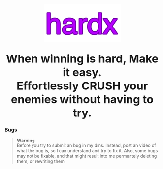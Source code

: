 <div align="center">
  <img width="250px" src="https://raw.githubusercontent.com/hoardhoard/hardx/refs/heads/main/hardx.png">
  <h2 align="center">
      <b style="font-size: 36px;">When winning is hard, Make it easy.</b>
      <br>
      <b style="font-size: 36px;">Effortlessly <span><b>CRUSH</b></span> your enemies without having to try.</b>
  </h2>
</div>

<h3>Bugs</h3>



> **Warning**  
> Before you try to submit an bug in my dms. Instead, post an video of what the bug is, so I can understand and try to fix it.
> Also, some bugs may not be fixable, and that might result into me permantely deleting them, or rewriting them.
